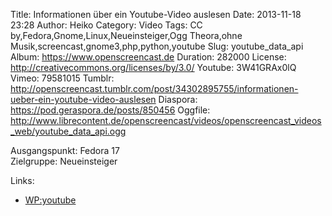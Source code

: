 Title: Informationen über ein Youtube-Video auslesen
Date: 2013-11-18 23:28
Author: Heiko
Category: Video
Tags: CC by,Fedora,Gnome,Linux,Neueinsteiger,Ogg Theora,ohne Musik,screencast,gnome3,php,python,youtube
Slug: youtube_data_api
Album: https://www.openscreencast.de
Duration: 282000
License: http://creativecommons.org/licenses/by/3.0/
Youtube: 3W41GRAx0lQ
Vimeo: 79581015
Tumblr: http://openscreencast.tumblr.com/post/34302895755/informationen-ueber-ein-youtube-video-auslesen
Diaspora: https://pod.geraspora.de/posts/850456
Oggfile: http://www.librecontent.de/openscreencast/videos/openscreencast_videos_web/youtube_data_api.ogg

Ausgangspunkt: Fedora 17  
Zielgruppe: Neueinsteiger  

Links:

  * [WP:youtube](https://de.wikipedia.org/wiki/Youtube "Link zu WP:youtube")

